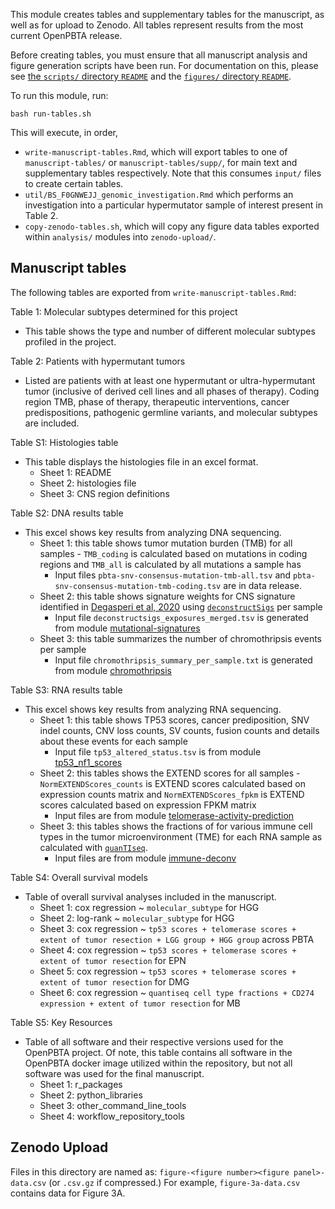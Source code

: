 This module creates tables and supplementary tables for the manuscript, as well as for upload to Zenodo.
All tables represent results from the most current OpenPBTA release.

Before creating tables, you must ensure that all manuscript analysis and figure generation scripts have been run.
For documentation on this, please see [the `scripts/` directory `README`](../scripts/README.md) and the [`figures/` directory `README`](../figures/README.md).


To run this module, run:

```
bash run-tables.sh
```

This will execute, in order,
- `write-manuscript-tables.Rmd`, which will export tables to one of `manuscript-tables/` or `manuscript-tables/supp/`, for main text and supplementary tables respectively.
Note that this consumes `input/` files to create certain tables.
- `util/BS_F0GNWEJJ_genomic_investigation.Rmd` which performs an investigation into a particular hypermutator sample of interest present in Table 2.
- `copy-zenodo-tables.sh`, which will copy any figure data tables exported within `analysis/` modules into `zenodo-upload/`.

## Manuscript tables

The following tables are exported from `write-manuscript-tables.Rmd`:

Table 1: Molecular subtypes determined for this project
- This table shows the type and number of different molecular subtypes profiled in the project.

Table 2: Patients with hypermutant tumors
- Listed are patients with at least one hypermutant or ultra-hypermutant tumor (inclusive of derived cell lines and all phases of therapy).
Coding region TMB, phase of therapy, therapeutic interventions, cancer predispositions, pathogenic germline variants, and molecular subtypes are included.


Table S1: Histologies table
- This table displays the histologies file in an excel format.
    - Sheet 1: README
    - Sheet 2: histologies file
    - Sheet 3: CNS region definitions

Table S2: DNA results table
- This excel shows key results from analyzing DNA sequencing.
    - Sheet 1: this table shows tumor mutation burden (TMB) for all samples - `TMB_coding` is calculated based on mutations in coding regions and `TMB_all` is calculated by all mutations a sample has
        - Input files `pbta-snv-consensus-mutation-tmb-all.tsv` and `pbta-snv-consensus-mutation-tmb-coding.tsv` are in data release.
    - Sheet 2: this table shows signature weights for CNS signature identified in [Degasperi et al, 2020](https://doi.org/10.1038/s43018-020-0027-5) using [`deconstructSigs`](https://doi.org/10.1186/s13059-016-0893-4) per sample
        - Input file `deconstructsigs_exposures_merged.tsv` is generated from module [mutational-signatures](https://github.com/AlexsLemonade/OpenPBTA-analysis/tree/master/analyses/mutational-signatures)
    - Sheet 3: this table summarizes the number of chromothripsis events per sample
        - Input file `chromothripsis_summary_per_sample.txt` is generated from module [chromothripsis](https://github.com/AlexsLemonade/OpenPBTA-analysis/tree/master/analyses/chromothripsis)

Table S3: RNA results table
- This excel shows key results from analyzing RNA sequencing.
    - Sheet 1: this table shows TP53 scores, cancer prediposition, SNV indel counts, CNV loss counts, SV counts, fusion counts and details about these events for each sample
        - Input file `tp53_altered_status.tsv` is from module [tp53_nf1_scores](https://github.com/AlexsLemonade/OpenPBTA-analysis/tree/master/analyses/tp53_nf1_score)
    - Sheet 2: this tables shows the EXTEND scores for all samples - `NormEXTENDScores_counts` is EXTEND scores calculated based on expression counts matrix and `NormEXTENDScores_fpkm` is EXTEND scores calculated based on expression FPKM matrix
        - Input files are from module [telomerase-activity-prediction](https://github.com/AlexsLemonade/OpenPBTA-analysis/tree/master/analyses/telomerase-activity-prediction)
    - Sheet 3: this tables shows the fractions of for various immune cell types in the tumor microenvironment (TME) for each RNA sample as calculated with [`quanTIseq`](https://doi.org/10.1186/s13073-019-0638-6).
        - Input files are from module [immune-deconv](https://github.com/AlexsLemonade/OpenPBTA-analysis/tree/master/analyses/immune-deconv)

Table S4: Overall survival models
- Table of overall survival analyses included in the manuscript.
    - Sheet 1: cox regression ~ `molecular_subtype` for HGG
    - Sheet 2: log-rank ~ `molecular_subtype` for HGG
    - Sheet 3: cox regression ~ `tp53 scores + telomerase scores + extent of tumor resection + LGG group + HGG group` across PBTA
    - Sheet 4: cox regression ~ `tp53 scores + telomerase scores + extent of tumor resection` for EPN
    - Sheet 5: cox regression ~ `tp53 scores + telomerase scores + extent of tumor resection` for DMG
    - Sheet 6: cox regression ~ `quantiseq cell type fractions + CD274 expression + extent of tumor resection` for MB

Table S5: Key Resources
- Table of all software and their respective versions used for the OpenPBTA project. Of note, this table contains all software in the OpenPBTA docker image utilized within the repository, but not all software was used for the final manuscript.
    - Sheet 1: r_packages
    - Sheet 2: python_libraries
    - Sheet 3: other_command_line_tools
    - Sheet 4: workflow_repository_tools


## Zenodo Upload

Files in this directory are named as: `figure-<figure number><figure panel>-data.csv` (or `.csv.gz` if compressed.)
For example, `figure-3a-data.csv` contains data for Figure 3A.
